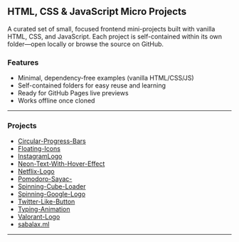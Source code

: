 ## HTML, CSS & JavaScript Micro Projects

A curated set of small, focused frontend mini-projects built with vanilla HTML, CSS, and JavaScript. Each project is self-contained within its own folder—open locally or browse the source on GitHub.

### Features
- Minimal, dependency-free examples (vanilla HTML/CSS/JS)
- Self-contained folders for easy reuse and learning
- Ready for GitHub Pages live previews
- Works offline once cloned

---

### Projects

- [Circular-Progress-Bars](https://github.com/sametgurtuna/HTML-CSS-JS/tree/main/Circular-Progress-Bars)
- [Floating-Icons](https://github.com/samegurtuna/HTML-CSS-JS/tree/main/Floating-Icons)
- [InstagramLogo](https://github.com/samegurtuna/HTML-CSS-JS/tree/main/InstagramLogo) 
- [Neon-Text-With-Hover-Effect](https://github.com/samegurtuna/HTML-CSS-JS/tree/main/Neon-Text-With-Hover-Effect) 
- [Netflix-Logo](https://github.com/samegurtuna/HTML-CSS-JS/tree/main/Netflix-Logo) 
- [Pomodoro-Sayac-](https://github.com/samegurtuna/HTML-CSS-JS/tree/main/Pomodoro-Sayac-) 
- [Spinning-Cube-Loader](https://github.com/samegurtuna/HTML-CSS-JS/tree/main/Spinning-Cube-Loader) 
- [Spinning-Google-Logo](https://github.com/samegurtuna/HTML-CSS-JS/tree/main/Spinning-Google-Logo) 
- [Twitter-Like-Button](https://github.com/samegurtuna/HTML-CSS-JS/tree/main/Twitter-Like-Button) 
- [Typing-Animation](https://github.com/samegurtuna/HTML-CSS-JS/tree/main/Typing-Animation) 
- [Valorant-Logo](https://github.com/samegurtuna/HTML-CSS-JS/tree/main/Valorant-Logo) 
- [sabalax.ml](https://github.com/samegurtuna/HTML-CSS-JS/tree/main/sabalax.ml)

---
